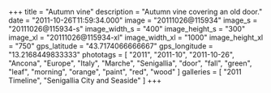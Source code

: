 +++
title = "Autumn vine"
description = "Autumn vine covering an old door."
date = "2011-10-26T11:59:34.000"
image = "20111026@115934"
image_s = "20111026@115934-s"
image_width_s = "400"
image_height_s = "300"
image_xl = "20111026@115934-xl"
image_width_xl = "1000"
image_height_xl = "750"
gps_latitude = "43.7174066666667"
gps_longitude = "13.2168449833333"
phototags = [ "2011", "2011-10", "2011-10-26", "Ancona", "Europe", "Italy", "Marche", "Senigallia", "door", "fall", "green", "leaf", "morning", "orange", "paint", "red", "wood" ]
galleries = [ "2011 Timeline", "Senigallia City and Seaside" ]
+++
